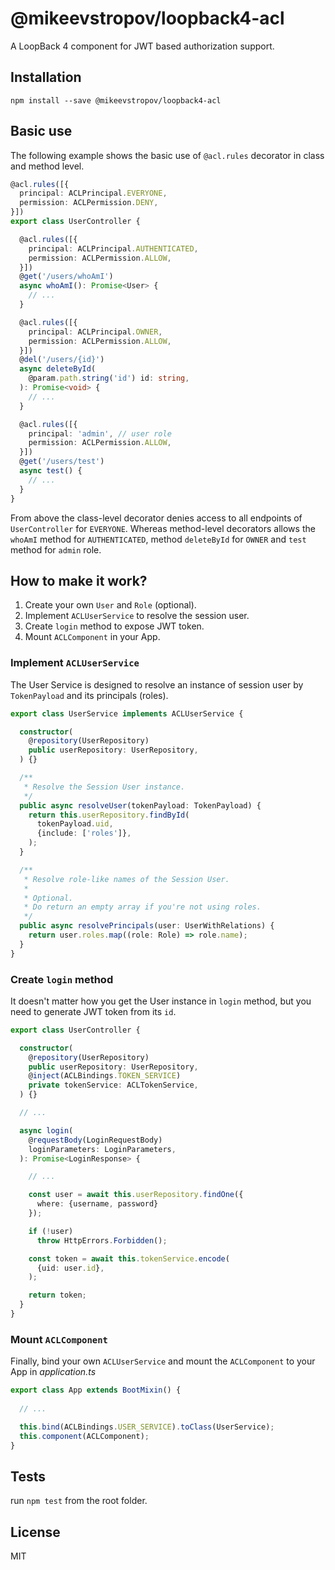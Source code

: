 # @mikeevstropov/loopback4-acl

A LoopBack 4 component for JWT based authorization support.

## Installation

```shell
npm install --save @mikeevstropov/loopback4-acl
```

## Basic use

The following example shows the basic use of `@acl.rules` decorator in class and method level.

```ts
@acl.rules([{
  principal: ACLPrincipal.EVERYONE,
  permission: ACLPermission.DENY,
}])
export class UserController {

  @acl.rules([{
    principal: ACLPrincipal.AUTHENTICATED,
    permission: ACLPermission.ALLOW,
  }])
  @get('/users/whoAmI')
  async whoAmI(): Promise<User> {
    // ...
  }

  @acl.rules([{
    principal: ACLPrincipal.OWNER,
    permission: ACLPermission.ALLOW,
  }])
  @del('/users/{id}')
  async deleteById(
    @param.path.string('id') id: string,
  ): Promise<void> {
    // ...
  }

  @acl.rules([{
    principal: 'admin', // user role
    permission: ACLPermission.ALLOW,
  }])
  @get('/users/test')
  async test() {
    // ...
  }
}
```

From above the class-level decorator denies access to all endpoints of
`UserController` for `EVERYONE`. Whereas method-level decorators allows the
`whoAmI` method for `AUTHENTICATED`, method `deleteById` for `OWNER` and
`test` method for `admin` role.

## How to make it work?

1. Create your own `User` and `Role` (optional).
2. Implement `ACLUserService` to resolve the session user.
3. Create `login` method to expose JWT token.
4. Mount `ACLComponent` in your App.

### Implement `ACLUserService`

The User Service is designed to resolve an instance of session user
by `TokenPayload` and its principals (roles).

```ts
export class UserService implements ACLUserService {

  constructor(
    @repository(UserRepository)
    public userRepository: UserRepository,
  ) {}

  /**
   * Resolve the Session User instance.
   */
  public async resolveUser(tokenPayload: TokenPayload) {
    return this.userRepository.findById(
      tokenPayload.uid,
      {include: ['roles']},
    );
  }

  /**
   * Resolve role-like names of the Session User.
   * 
   * Optional.
   * Do return an empty array if you're not using roles.
   */
  public async resolvePrincipals(user: UserWithRelations) {
    return user.roles.map((role: Role) => role.name);
  }
}
```

### Create `login` method

It doesn't matter how you get the User instance in `login`
method, but you need to generate JWT token from its `id`.

```ts
export class UserController {

  constructor(
    @repository(UserRepository)
    public userRepository: UserRepository,
    @inject(ACLBindings.TOKEN_SERVICE)
    private tokenService: ACLTokenService,
  ) {}

  // ...

  async login(
    @requestBody(LoginRequestBody)
    loginParameters: LoginParameters,
  ): Promise<LoginResponse> {

    // ...

    const user = await this.userRepository.findOne({
      where: {username, password}
    });

    if (!user)
      throw HttpErrors.Forbidden();

    const token = await this.tokenService.encode(
      {uid: user.id},
    );

    return token;
  }
}
```

### Mount `ACLComponent`

Finally, bind your own `ACLUserService` and mount
the `ACLComponent` to your App in *application.ts*

```ts
export class App extends BootMixin() {
  
  // ...

  this.bind(ACLBindings.USER_SERVICE).toClass(UserService);
  this.component(ACLComponent);
}
```

## Tests

run `npm test` from the root folder.

## License

MIT
